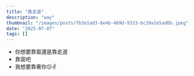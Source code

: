 ```yaml
---
title: "靠走道"
description: "way"
thumbnail: "/images/posts/fb3e1ad3-8e4b-469d-9333-bc39a1e5ad6b.jpeg"
date: "2025-07-07"
tags: []
---
```

- 你想要靠窗還是靠走道
- 靠窗吧
- 我想要靠著你😔✌️
